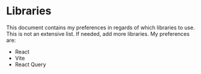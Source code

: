 # Libraries

This document contains my preferences in regards of which libraries to use. This is not an extensive list. If needed, add more libraries. My preferences are:

- React
- Vite
- React Query
